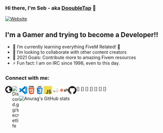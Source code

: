 ### Hi there, I'm Seb - aka [DooubleTap][website] 👋

[![Website](https://img.shields.io/website?label=http://seb7.ca&style=for-the-badge&url=http://seb7.ca)](http://seb7.ca)

## I'm a Gamer and trying to become a Developer!!

- 🌱 I’m currently learning everything FiveM Related! 🤣
- 👯 I’m looking to collaborate with other content creators
- 🥅 2021 Goals: Contribute more to amazing Fivem resources
- ⚡ Fun fact: I am on IRC since 1998, even to this day.

### Connect with me:

[<img align="left" alt="seb7.ca" width="22px" src="https://raw.githubusercontent.com/iconic/open-iconic/master/svg/globe.svg" />][website]
[<img align="left" alt="Discord.gg/secretlife" width="22px" src="https://cdn.jsdelivr.net/npm/simple-icons@v3/icons/discord.svg" />][Discord]

[<img align="left" alt="Visual Studio Code" width="26px" src="https://raw.githubusercontent.com/github/explore/80688e429a7d4ef2fca1e82350fe8e3517d3494d/topics/visual-studio-code/visual-studio-code.png" />]
[<img align="left" alt="HTML5" width="26px" src="https://raw.githubusercontent.com/github/explore/80688e429a7d4ef2fca1e82350fe8e3517d3494d/topics/html/html.png" />]
[<img align="left" alt="CSS3" width="26px" src="https://raw.githubusercontent.com/github/explore/80688e429a7d4ef2fca1e82350fe8e3517d3494d/topics/css/css.png" />]
[<img align="left" alt="JavaScript" width="26px" src="https://raw.githubusercontent.com/github/explore/80688e429a7d4ef2fca1e82350fe8e3517d3494d/topics/javascript/javascript.png" />]
[<img align="left" alt="MySQL" width="26px" src="https://raw.githubusercontent.com/github/explore/80688e429a7d4ef2fca1e82350fe8e3517d3494d/topics/mysql/mysql.png" />]
[<img align="left" alt="Git" width="26px" src="https://raw.githubusercontent.com/github/explore/80688e429a7d4ef2fca1e82350fe8e3517d3494d/topics/git/git.png" />]
[<img align="left" alt="GitHub" width="26px" src="https://raw.githubusercontent.com/github/explore/78df643247d429f6cc873026c0622819ad797942/topics/github/github.png" />]

![Anurag's GitHub stats](https://github-readme-stats.vercel.app/api?username=DooubleTap&show_icons=true&theme=radical)

[website]: http://seb7.ca
[Discord]: http://discord.gg/secretlife
